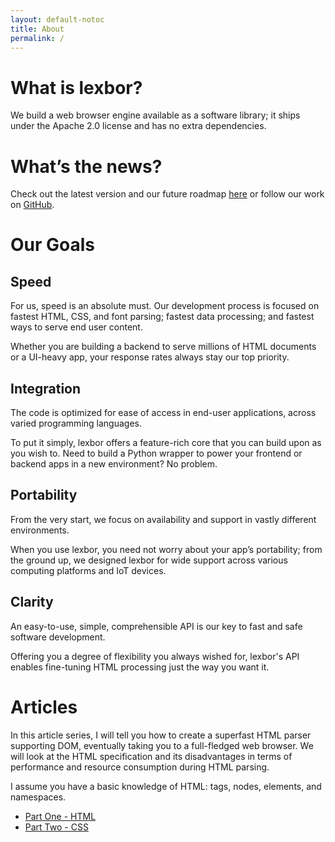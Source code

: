 ```yaml
---
layout: default-notoc
title: About
permalink: /
---
```


# What is lexbor?

We build a web browser engine available as a software library; it ships under
the Apache 2.0 license and has no extra dependencies.

# What’s the news?

Check out the latest version and our future roadmap [here](roadmap/) or follow
our work on [GitHub](https://github.com/lexbor/lexbor).

# Our Goals

## Speed

For us, speed is an absolute must. Our development process is focused on fastest
HTML, CSS, and font parsing; fastest data processing; and fastest ways to serve
end user content.

Whether you are building a backend to serve millions of HTML documents or a
UI-heavy app, your response rates always stay our top priority.

## Integration

The code is optimized for ease of access in end-user applications, across varied
programming languages.

To put it simply, lexbor offers a feature-rich core that you can build upon as
you wish to. Need to build a Python wrapper to power your frontend or backend
apps in a new environment? No problem.

## Portability

From the very start, we focus on availability and support in vastly different
environments.

When you use lexbor, you need not worry about your app’s portability; from the
ground up, we designed lexbor for wide support across various computing
platforms and IoT devices.

## Clarity

An easy-to-use, simple, comprehensible API is our key to fast and safe software
development.

Offering you a degree of flexibility you always wished for, lexbor's API enables
fine-tuning HTML processing just the way you want it.

# Articles

In this article series, I will tell you how to create a superfast HTML parser
supporting DOM, eventually taking you to a full-fledged web browser. We will
look at the HTML specification and its disadvantages in terms of performance and
resource consumption during HTML parsing.

I assume you have a basic knowledge of HTML: tags, nodes, elements, and namespaces.

- [Part One - HTML](articles/part-1-html/)
- [Part Two - CSS](articles/part-2-css/)